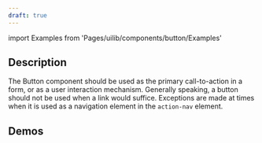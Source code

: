 ```yaml
---
draft: true
---
```


import Examples from 'Pages/uilib/components/button/Examples'

## Description

The Button component should be used as the primary call-to-action in a form, or as a user interaction mechanism. Generally speaking, a button should not be used when a link would suffice. Exceptions are made at times when it is used as a navigation element in the `action-nav` element.

## Demos

<Examples />
